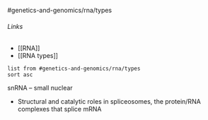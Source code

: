 #genetics-and-genomics/rna/types
###### Links
- [[RNA]]
- [[RNA types]]
```dataview
list from #genetics-and-genomics/rna/types
sort asc
```
snRNA – small nuclear
- Structural and catalytic roles in spliceosomes, the protein/RNA complexes that splice mRNA